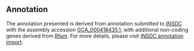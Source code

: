 

Annotation
----------

The annotation presented is derived from annotation submitted to
[INSDC](http://www.insdc.org) with the assembly accession
[GCA\_000418435.1](http://www.ebi.ac.uk/ena/data/view/GCA_000418435.1),
with additional non-coding genes derived from
[Rfam](http://rfam.xfam.org/). For more details, please visit [INSDC
annotation
import](http://ensemblgenomes.org/info/data/insdc_annotation).
